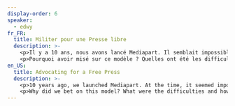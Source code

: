 ```yaml
---
display-order: 6
speaker:
  - edwy
fr_FR:
  title: Militer pour une Presse libre
  description: >-
    <p>Il y a 10 ans, nous avons lancé Mediapart. Il semblait impossible, alors, de construire une offre journalistique qui vivrait de l’unique soutien de ses lecteurs. Et pourtant, 10 an après, Mediapart a su trouver sa place.</p>
    <p>Pourquoi avoir misé sur ce modèle ? Quelles ont été les difficultés et comment les avons-nous surmontées ? Quel potentiel pour des initiatives qui voudraient se lancer aujourd’hui ?</p>
en_US:
  title: Advocating for a Free Press
  description: >-
    <p>10 years ago, we launched Mediapart. At the time, it seemed impossible to build a media offer that would be supported only by its readers. And yet, 10 years later, Mediapart has found its place.</p>
    <p>Why did we bet on this model? What were the difficulties and how did we overcome them? What potential is there for initiatives that would start today?</p>
---
```

